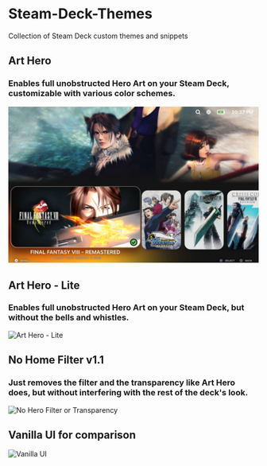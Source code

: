 # Steam-Deck-Themes
Collection of Steam Deck custom themes and snippets

## Art Hero
### Enables full unobstructed Hero Art on your Steam Deck, customizable with various color schemes.

![Art Hero](https://github.com/TomC17/Steam-Deck-Themes/blob/main/gallery/Art%20Hero%202.jpg)

## Art Hero - Lite
### Enables full unobstructed Hero Art on your Steam Deck, but without the bells and whistles.

![Art Hero - Lite](https://github.com/TomC17/Steam-Deck-Themes/blob/main/gallery/Art%20Hero%20Lite.jpg)

## No Home Filter v1.1
### Just removes the filter and the transparency like Art Hero does, but without interfering with the rest of the deck's look.

![No Hero Filter or Transparency](https://github.com/TomC17/Steam-Deck-Themes/blob/main/gallery/No%20Home%20Filter.jpg)

## Vanilla UI for comparison

![Vanilla UI](https://cdn.mos.cms.futurecdn.net/56DCasscyztF589Utiqy9i.jpg)
